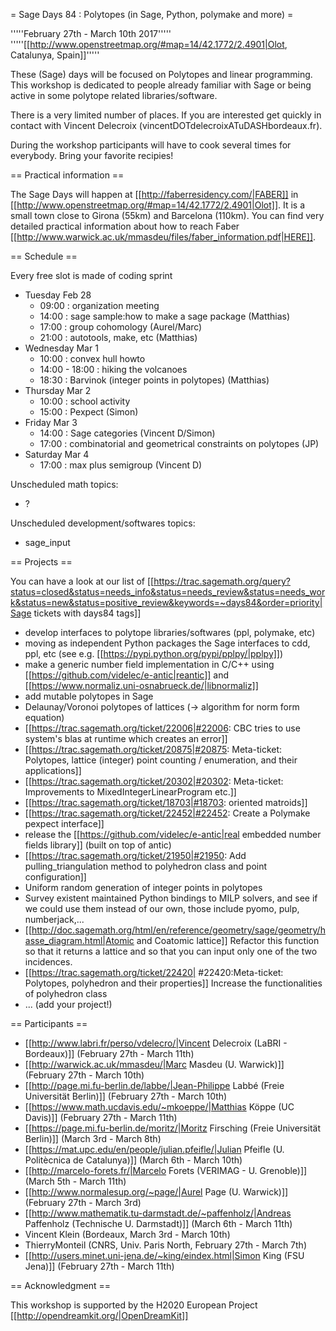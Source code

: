 = Sage Days 84 : Polytopes (in Sage, Python, polymake and more) =

'''''February 27th - March 10th 2017'''''
'''''[[http://www.openstreetmap.org/#map=14/42.1772/2.4901|Olot, Catalunya, Spain]]'''''

These (Sage) days will be focused on Polytopes and linear programming. This workshop is dedicated to people already familiar with Sage or being active in some polytope related libraries/software.

There is a very limited number of places. If you are interested get quickly in contact with Vincent Delecroix (vincentDOTdelecroixATuDASHbordeaux.fr).

During the workshop participants will have to cook several times for everybody. Bring your favorite recipies!

== Practical information ==

The Sage Days will happen at [[http://faberresidency.com/|FABER]] in [[http://www.openstreetmap.org/#map=14/42.1772/2.4901|Olot]]. It is a small town close to Girona (55km) and Barcelona (110km). You can find very detailed practical information about how to reach Faber [[http://www.warwick.ac.uk/mmasdeu/files/faber_information.pdf|HERE]].

== Schedule ==

Every free slot is made of coding sprint

 * Tuesday Feb 28 
   * 09:00 : organization meeting
   * 14:00 : sage sample:how to make a sage package (Matthias)
   * 17:00 : group cohomology (Aurel/Marc)
   * 21:00 : autotools, make, etc (Matthias)
 * Wednesday Mar 1
   * 10:00 : convex hull howto
   * 14:00 - 18:00 : hiking the volcanoes
   * 18:30 : Barvinok (integer points in polytopes) (Matthias)
 * Thursday Mar 2
   * 10:00 : school activity
   * 15:00 : Pexpect (Simon)
 * Friday Mar 3
   * 14:00 : Sage categories (Vincent D/Simon)
   * 17:00 : combinatorial and geometrical constraints on polytopes (JP)
 * Saturday Mar 4
   * 17:00 : max plus semigroup (Vincent D)

Unscheduled math topics:
 * ?

Unscheduled development/softwares topics:
 * sage_input


== Projects ==

You can have a look at our list of [[https://trac.sagemath.org/query?status=closed&status=needs_info&status=needs_review&status=needs_work&status=new&status=positive_review&keywords=~days84&order=priority|Sage tickets with days84 tags]]

 * develop interfaces to polytope libraries/softwares (ppl, polymake, etc)
 * moving as independent Python packages the Sage interfaces to cdd, ppl, etc (see e.g. [[https://pypi.python.org/pypi/pplpy/|pplpy]])
 * make a generic number field implementation in C/C++ using [[https://github.com/videlec/e-antic|reantic]] and [[https://www.normaliz.uni-osnabrueck.de/|libnormaliz]]
 * add mutable polytopes in Sage
 * Delaunay/Voronoi polytopes of lattices (-> algorithm for norm form equation)
 * [[https://trac.sagemath.org/ticket/22006|#22006: CBC tries to use system's blas at runtime which creates an error]]
 * [[https://trac.sagemath.org/ticket/20875|#20875: Meta-ticket: Polytopes, lattice (integer) point counting / enumeration, and their applications]]
 * [[https://trac.sagemath.org/ticket/20302|#20302: Meta-ticket: Improvements to MixedIntegerLinearProgram etc.]]
 * [[https://trac.sagemath.org/ticket/18703|#18703: oriented matroids]]
 * [[https://trac.sagemath.org/ticket/22452|#22452: Create a Polymake pexpect interface]]
 * release the [[https://github.com/videlec/e-antic|real embedded number fields library]] (built on top of antic)
 * [[https://trac.sagemath.org/ticket/21950|#21950: Add pulling_triangulation method to polyhedron class and point configuration]]
 * Uniform random generation of integer points in polytopes
 * Survey existent maintained Python bindings to MILP solvers, and see if we could use them instead of our own, those include pyomo, pulp, numberjack,...
 * [[http://doc.sagemath.org/html/en/reference/geometry/sage/geometry/hasse_diagram.html|Atomic and Coatomic lattice]] Refactor this function so that it returns a lattice and so that you can input only one of the two incidences.
 * [[https://trac.sagemath.org/ticket/22420| #22420:Meta-ticket: Polytopes, polyhedron and their properties]] Increase the functionalities of polyhedron class
 * ... (add your project!)

== Participants ==

 * [[http://www.labri.fr/perso/vdelecro/|Vincent Delecroix (LaBRI - Bordeaux)]] (February 27th - March 11th)
 * [[http://warwick.ac.uk/mmasdeu/|Marc Masdeu (U. Warwick)]] (February 27th - March 10th)
 * [[http://page.mi.fu-berlin.de/labbe/|Jean-Philippe Labbé (Freie Universität Berlin)]] (February 27th - March 10th)
 * [[https://www.math.ucdavis.edu/~mkoeppe/|Matthias Köppe (UC Davis)]] (February 27th - March 11th)
 * [[https://page.mi.fu-berlin.de/moritz/|Moritz Firsching (Freie Universität Berlin)]] (March 3rd - March 8th)
 * [[https://mat.upc.edu/en/people/julian.pfeifle/|Julian Pfeifle (U. Politècnica de Catalunya)]] (March 6th - March 10th)
 * [[http://marcelo-forets.fr/|Marcelo Forets (VERIMAG - U. Grenoble)]] (March 5th - March 11th)
 * [[http://www.normalesup.org/~page/|Aurel Page (U. Warwick)]] (February 27th - March 3rd)
 * [[http://www.mathematik.tu-darmstadt.de/~paffenholz/|Andreas Paffenholz (Technische U. Darmstadt)]] (March 6th - March 11th)
 * Vincent Klein (Bordeaux, March 3rd - March 10th)
 * ThierryMonteil (CNRS, Univ. Paris North, February 27th - March 7th)
 * [[http://users.minet.uni-jena.de/~king/eindex.html|Simon King (FSU Jena)]] (February 27th - March 11th)

== Acknowledgment ==

This workshop is supported by the H2020 European Project [[http://opendreamkit.org/|OpenDreamKit]]
